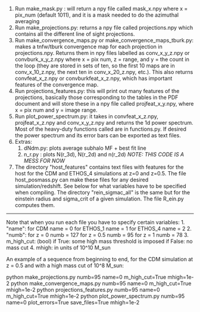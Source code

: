 1. Run make_mask.py : will return a npy file called mask_x.npy where x = pix_num (default 1011), and it is a mask needed to do the azimuthal averaging
2. Run make_projections.py: returns a npy file called projections.npy which contains all the different line of sight projections.  
3. Run make_convergence_maps.py or make_convergence_maps_tburk.py: makes a tnfw/tburk convergence map for each projection in projections.npy. Returns them in npy files labelled as conv_x_y_z.npy or convburk_x_y_z.npy where x = pix num, z = range, and y = the count in the loop (they are stored in sets of ten, so the first 10 maps are in conv_x_10_z.npy, the next ten in conv_x_20_z.npy, etc.). This also returns convfeat_x_z.npy or convburkfeat_x_z.npy, which has important features of the convergence map.
4. Run projections_features.py: this will print out many features of the projections, basically those corresponding to the tables in the PDF document and will store these in a npy file called projfeat_x_y.npy, where x = pix num and y = image range.
5. Run plot_power_spectrum.py: it takes in convfeat_x_z.npy, projfeat_x_z.npy  and conv_x_y_z.npy and returns the 1d power spectrum. Most of the heavy-duty functions called are in functions.py. If desired the power spectrum and its error bars can be exported as text files. 
6. Extras: 
    1. dNdm.py: plots average subhalo MF + best fit line
    2. n_r.py : plots N(r_3d), N(r_2d) and n(r_2d) *NOTE: THIS CODE IS A MESS FOR NOW*
7. The directory "host_features" contains text files with features for the host for the CDM and ETHOS_4 simulations at z=0 and z=0.5. The file host_posmass.py can make these files for any desired simulation/redshift. See below for what variables have to be specified when compiling. The directory "rein_sigmac_all" is the same but for the einstein radius and sigma_crit of a given simulation. The file R_ein.py computes them.


---------

Note that when you run each file you have to specify certain variables:
    1. "name": 
        for CDM name = 0
        for ETHOS_1 name = 1
        for ETHOS_4 name = 2
    2. "numb":
        for z = 0 numb = 127
        for z = 0.5 numb = 95
        for z = 1 numb = 78
    3. m_high_cut: (bool)
        if True: some high mass threshold is imposed
        if False: no mass cut
    4. mhigh: in units of 10^10 M_sun

An example of a sequence from beginning to end, for the CDM simulation at z = 0.5 and with a high mass cut of 10^8 M_sun:

python make_projections.py numb=95 name=0 m_high_cut=True mhigh=1e-2
python make_convergence_maps.py numb=95 name=0 m_high_cut=True mhigh=1e-2
python projections_features.py numb=95 name=0 m_high_cut=True mhigh=1e-2
python plot_power_spectrum.py numb=95 name=0 plot_errors=True save_files=True mhigh=1e-2

